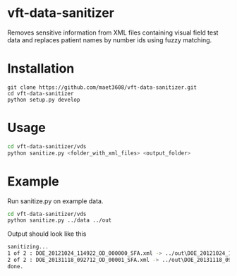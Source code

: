 # vft-data-sanitizer

Removes sensitive information from XML files containing visual field test data 
and replaces patient names by number ids using fuzzy matching.


# Installation

```
git clone https://github.com/maet3608/vft-data-sanitizer.git
cd vft-data-sanitizer
python setup.py develop
```


# Usage

```bash
cd vft-data-sanitizer/vds
python sanitize.py <folder_with_xml_files> <output_folder>
```


# Example

Run sanitize.py on example data.

```bash
cd vft-data-sanitizer/vds
python sanitize.py ../data ../out
```

Output should look like this

```bash
sanitizing...
1 of 2 : DOE_20121024_114922_OD_000000_SFA.xml -> ../out\DOE_20121024_114922_OD_000000_SFA.xml
2 of 2 : DOE_20131118_092712_OD_00001_SFA.xml -> ../out\DOE_20131118_092712_OD_00001_SFA.xml
done.
```